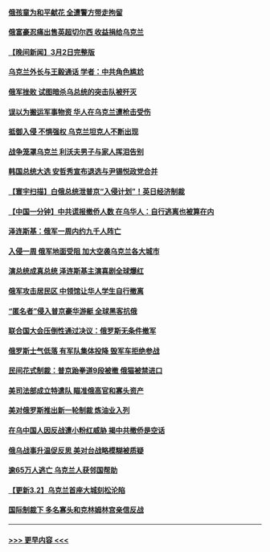 #### [俄孩童为和平献花 全遭警方带走拘留](../pages/prog202/a103362991.md?t=03031350) 
#### [俄富豪忍痛出售英超切尔西 收益捐给乌克兰](../pages/prog202/a103362909.md?t=03031350) 
#### [【晚间新闻】3月2日完整版](../pages/prog202/a103362822.md?t=03031350) 
#### [乌克兰外长与王毅通话 学者：中共角色尴尬](../pages/prog202/a103362626.md?t=03031350) 
#### [俄军挫败 试图暗杀乌总统的突击队被歼灭](../pages/prog202/a103362602.md?t=03031350) 
#### [误以为搬运军事物资 华人在乌克兰遭枪击受伤](../pages/prog202/a103362605.md?t=03031350) 
#### [抵御入侵 不惧强权 乌克兰坦克人不断出现](../pages/prog202/a103362790.md?t=03031350) 
#### [战争笼罩乌克兰 利沃夫男子与家人挥泪告别](../pages/prog202/a103361684.md?t=03031350) 
#### [韩国总统大选 安哲秀宣布退选与尹锡悦政党合并](../pages/prog202/a103362876.md?t=03031350) 
#### [【寰宇扫描】白俄总统泄普京“入侵计划”！英日经济制裁](../pages/prog202/a103362610.md?t=03031350) 
#### [【中国一分钟】中共谎报撤侨人数 在乌华人：自行逃离也被算在内](../pages/prog202/a103362608.md?t=03031350) 
#### [泽连斯基：俄军一周内约九千人阵亡](../pages/prog202/a103362863.md?t=03031350) 
#### [入侵一周 俄军地面受阻 加大空袭乌克兰各大城市](../pages/prog202/a103362711.md?t=03031350) 
#### [演总统成真总统 泽连斯基主演喜剧全球爆红](../pages/prog202/a103362688.md?t=03031350) 
#### [俄军攻击居民区 中领馆让华人学生自行撤离](../pages/prog202/a103362709.md?t=03031350) 
#### [“匿名者”侵入普京豪华游艇 全球黑客抗俄](../pages/prog202/a103362643.md?t=03031350) 
#### [联合国大会压倒性通过决议：俄罗斯无条件撤军](../pages/prog202/a103362785.md?t=03031350) 
#### [俄罗斯士气低落 有军队集体投降 毁军车拒绝参战](../pages/prog202/a103362097.md?t=03031350) 
#### [民间花式制裁：普京跆拳道9段被撤 俄猫被禁进口](../pages/prog202/a103362673.md?t=03031350) 
#### [美司法部成立特遣队 瞄准俄高官和寡头资产](../pages/prog202/a103362639.md?t=03031350) 
#### [美对俄罗斯推出新一轮制裁 炼油业入列](../pages/prog202/a103362547.md?t=03031350) 
#### [在乌中国人因反战遭小粉红威胁 揭中共撤侨是空话](../pages/prog202/a103362615.md?t=03031350) 
#### [俄乌战事升温促反思 美对台战略模糊被质疑](../pages/prog202/a103362612.md?t=03031350) 
#### [逾65万人逃亡 乌克兰人获邻国帮助](../pages/prog202/a103362579.md?t=03031350) 
#### [【更新3.2】乌克兰首座大城刻松沦陷](../pages/prog202/a103362081.md?t=03031350) 
#### [国际制裁下 多名寡头和克林姆林宫亲信反战](../pages/prog202/a103362304.md?t=03031350) 

----
#### [ >>> 更早内容 <<< ](../indexes/prog202-earlier.md)
